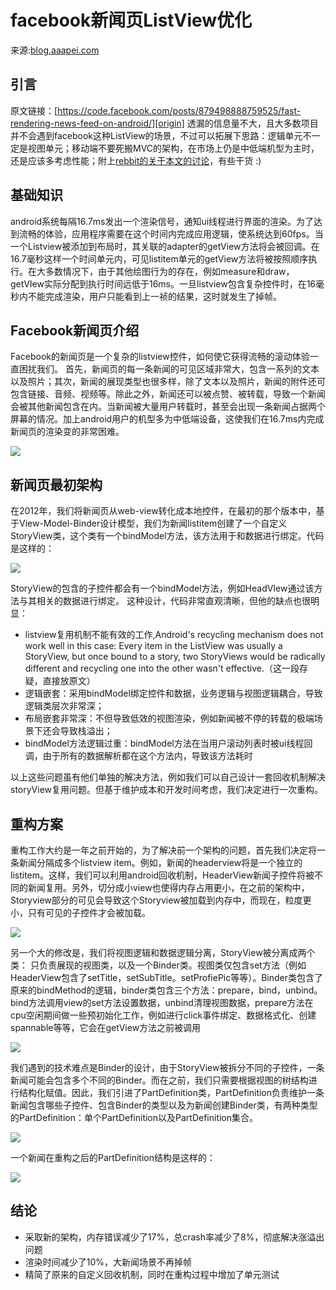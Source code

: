 # facebook新闻页ListView优化

来源:[blog.aaapei.com](http://blog.aaapei.com/article/2015/02/facebookxin-wen-ye-listviewyou-hua)

[origin]:https://code.facebook.com/posts/879498888759525/fast-rendering-news-feed-on-android/
[rebbit-comments]:http://www.reddit.com/r/androiddev/comments/2tzrqe/fast_rendering_news_feed_on_android/


## 引言
原文链接：[https://code.facebook.com/posts/879498888759525/fast-rendering-news-feed-on-android/][origin] 透漏的信息量不大，且大多数项目并不会遇到facebook这种ListView的场景，不过可以拓展下思路：逻辑单元不一定是视图单元；移动端不要死搬MVC的架构，在市场上仍是中低端机型为主时，还是应该多考虑性能；附上[rebbit的关于本文的讨论][rebbit-comments]，有些干货 :)

## 基础知识

android系统每隔16.7ms发出一个渲染信号，通知ui线程进行界面的渲染。为了达到流畅的体验，应用程序需要在这个时间内完成应用逻辑，使系统达到60fps。当一个Listview被添加到布局时，其关联的adapter的getView方法将会被回调。在16.7毫秒这样一个时间单元内，可见listitem单元的getView方法将被按照顺序执行。在大多数情况下，由于其他绘图行为的存在，例如measure和draw，getVIew实际分配到执行时间远低于16ms。一旦listview包含复杂控件时，在16毫秒内不能完成渲染，用户只能看到上一祯的结果，这时就发生了掉帧。

## Facebook新闻页介绍

Facebook的新闻页是一个复杂的listview控件，如何使它获得流畅的滚动体验一直困扰我们。 首先，新闻页的每一条新闻的可见区域非常大，包含一系列的文本以及照片；其次，新闻的展现类型也很多样，除了文本以及照片，新闻的附件还可包含链接、音频、视频等。除此之外，新闻还可以被点赞、被转载，导致一个新闻会被其他新闻包含在内。当新闻被大量用户转载时，甚至会出现一条新闻占据两个屏幕的情况。加上android用户的机型多为中低端设备，这使我们在16.7ms内完成新闻页的渲染变的非常困难。

![](facebook-news-listview/1.png)

## 新闻页最初架构

在2012年，我们将新闻页从web-view转化成本地控件，在最初的那个版本中，基于View-Model-Binder设计模型，我们为新闻listitem创建了一个自定义StoryView类，这个类有一个bindModel方法，该方法用于和数据进行绑定。代码是这样的：

![](facebook-news-listview/2.png)

StoryView的包含的子控件都会有一个bindModel方法，例如HeadVIew通过该方法与其相关的数据进行绑定。
这种设计，代码非常直观清晰，但他的缺点也很明显：

* listview复用机制不能有效的工作,Android's recycling mechanism does not work well in this case: Every item in the ListView was usually a StoryView, but once bound to a story, two StoryViews would be radically different and recycling one into the other wasn't effective.（这一段存疑，直接放原文）
* 逻辑嵌套：采用bindModel绑定控件和数据，业务逻辑与视图逻辑耦合，导致逻辑类层次非常深；
* 布局嵌套非常深：不但导致低效的视图渲染，例如新闻被不停的转载的极端场景下还会导致栈溢出；
* bindModel方法逻辑过重：bindModel方法在当用户滚动列表时被ui线程回调，由于所有的数据解析都在这个方法内，导致该方法耗时

以上这些问题虽有他们单独的解决方法，例如我们可以自己设计一套回收机制解决storyView复用问题。但基于维护成本和开发时间考虑，我们决定进行一次重构。

## 重构方案

重构工作大约是一年之前开始的，为了解决前一个架构的问题，首先我们决定将一条新闻分隔成多个listview item。例如，新闻的headerview将是一个独立的listitem。这样，我们可以利用android回收机制，HeaderView新闻子控件将被不同的新闻复用。另外，切分成小view也使得内存占用更小，在之前的架构中，Storyview部分的可见会导致这个Storyview被加载到内存中，而现在，粒度更小，只有可见的子控件才会被加载。

![](facebook-news-listview/3.png)

另一个大的修改是，我们将视图逻辑和数据逻辑分离，StoryView被分离成两个类： 只负责展现的视图类，以及一个Binder类。视图类仅包含set方法（例如HeaderView包含了setTitle，setSubTitle。setProfiePic等等）。Binder类包含了原来的bindMethod的逻辑，binder类包含三个方法：prepare，bind，unbind。 bind方法调用view的set方法设置数据，unbind清理视图数据，prepare方法在cpu空闲期间做一些预初始化工作，例如进行click事件绑定、数据格式化、创建spannable等等，它会在getView方法之前被调用

![](facebook-news-listview/4.png)

我们遇到的技术难点是Binder的设计，由于StoryView被拆分不同的子控件，一条新闻可能会包含多个不同的Binder。而在之前，我们只需要根据视图的树结构进行结构化赋值。因此，我们引进了PartDefinition类，PartDefinition负责维护一条新闻包含哪些子控件、包含Binder的类型以及为新闻创建Binder类，有两种类型的PartDefinition：单个PartDefinition以及PartDefinition集合。

![](facebook-news-listview/5.png)

一个新闻在重构之后的PartDefinition结构是这样的：

![](facebook-news-listview/6.png)

## 结论
* 采取新的架构，内存错误减少了17%，总crash率减少了8%，彻底解决涨溢出问题
* 渲染时间减少了10%，大新闻场景不再掉帧
* 精简了原来的自定义回收机制，同时在重构过程中增加了单元测试


